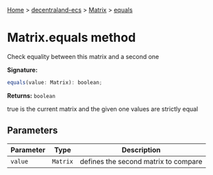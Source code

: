 [Home](./index) &gt; [decentraland-ecs](./decentraland-ecs.md) &gt; [Matrix](./decentraland-ecs.matrix.md) &gt; [equals](./decentraland-ecs.matrix.equals.md)

# Matrix.equals method

Check equality between this matrix and a second one

**Signature:**
```javascript
equals(value: Matrix): boolean;
```
**Returns:** `boolean`

true is the current matrix and the given one values are strictly equal

## Parameters

|  Parameter | Type | Description |
|  --- | --- | --- |
|  `value` | `Matrix` | defines the second matrix to compare |

